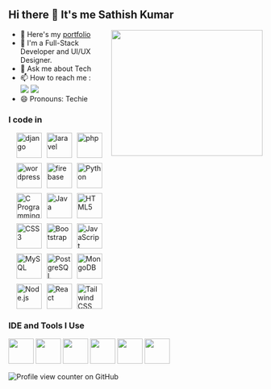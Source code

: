 ## Hi there 👋 It's me Sathish Kumar

<img align="right" width="300" height="250" src="https://cdn.dribbble.com/users/2131993/screenshots/4948736/thoughtworks-gif_dribbble.gif">

- 🔭 Here's my [portfolio](https://sathishk-dev.web.app/)                                                 
- 🌱 I'm a Full-Stack Developer and UI/UX Designer.
- 💬 Ask me about Tech
- 📫 How to reach me :
<br /> [<img src="https://img.shields.io/badge/Gmail-D14836?style=for-the-badge&logo=gmail&logoColor=white" />](mailto:sathish31102004@gmail.com) [<img src="https://img.shields.io/badge/LinkedIn-0077B5?style=for-the-badge&logo=linkedin&logoColor=white" />](https://www.linkedin.com/in/sathishk-dev/)
- 😄 Pronouns: Techie

### I code in
<div style="display: flex; flex-wrap: wrap; gap: 10px; justify-content: center;">
<!-- Frameworks -->
  <img height="50" width="50" src="https://img.icons8.com/?size=100&id=LPmcJ9e0FU7K&format=png&color=000000" alt="django" />
  <img height="50" width="50" src="https://img.icons8.com/?size=100&id=hUvxmdu7Rloj&format=png&color=000000" alt="laravel" />
  <img height="50" width="50" src="https://img.icons8.com/?size=100&id=fAMVO_fuoOuC&format=png&color=000000" alt="php" />
  <img height="50" width="50" src="https://img.icons8.com/?size=100&id=13664&format=png&color=000000" alt="wordpress" />
  <!-- Firebase -->
  <img height="50" width="50" src="https://img.icons8.com/?size=100&id=62452&format=png&color=000000" alt="firebase" />
  <!-- Programming Languages -->
  <img height="50" width="50" src="https://img.icons8.com/color/48/000000/python.png" alt="Python" />
  <img height="50" width="50" src="https://img.icons8.com/color/48/000000/c-programming.png" alt="C Programming" />
  <img height="50" width="50" src="https://img.icons8.com/color/48/000000/java-coffee-cup-logo.png" alt="Java" />
  <!-- Web Development -->
  <img height="50" width="50" src="https://img.icons8.com/color/48/000000/html-5.png" alt="HTML5" />
  <img height="50" width="50" src="https://img.icons8.com/color/48/000000/css3.png" alt="CSS3" />
  <img height="50" width="50" src="https://img.icons8.com/color/48/000000/bootstrap.png" alt="Bootstrap" />
  <img height="50" width="50" src="https://img.icons8.com/color/48/000000/javascript.png" alt="JavaScript" />
  <!-- Databases -->
  <img height="50" width="50" src="https://img.icons8.com/color/48/000000/mysql-logo.png" alt="MySQL" />
  <img height="50" width="50" src="https://img.icons8.com/?size=100&id=38561&format=png&color=000000" alt="PostgreSQL" />
  <img height="50" width="50" src="https://img.icons8.com/color/48/000000/mongodb.png" alt="MongoDB" />
  <!-- Backend Technologies -->
  <img height="50" width="50" src="https://img.icons8.com/color/48/000000/nodejs.png" alt="Node.js" />
  <!-- Frontend Technologies -->
  <img height="50" width="50" src="https://img.icons8.com/?size=100&id=123603&format=png&color=000000" alt="React" />
  <img height="50" width="50" src="https://img.icons8.com/?size=100&id=x7XMNGh2vdqA&format=png&color=000000" alt="Tailwind CSS" />
</div>

### IDE and Tools I Use
<img height="50" width="50" src="https://img.icons8.com/color/48/000000/visual-studio-code-2019.png"/> <img height="50" width="50" src="https://img.icons8.com/color/50/000000/git.png"/> <img height="50" width="50" src="https://img.icons8.com/dusk/64/000000/anaconda.png"/> <img height="50" src="https://img.icons8.com/officel/480/null/java-eclipse.png"/>  <img height="50" width="50" src="https://img.icons8.com/doodle/48/000000/adobe-photoshop.png"/> <img height="50" width="50" src="https://img.icons8.com/color/48/000000/figma--v1.png"/>

![Profile view counter on GitHub](https://komarev.com/ghpvc/?username=sathishk-dev)



